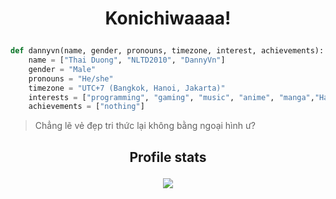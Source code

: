 
# <p align="center"> Konichiwaaaa! </p>

```python
def dannyvn(name, gender, pronouns, timezone, interest, achievements):
    name = ["Thai Duong", "NLTD2010", "DannyVn"]
    gender = "Male"
    pronouns = "He/she"
    timezone = "UTC+7 (Bangkok, Hanoi, Jakarta)"
    interests = ["programming", "gaming", "music", "anime", "manga","Hackintosh"]
    achievements = ["nothing"]
```
> Chẳng lẽ vẻ đẹp tri thức lại không bằng ngoại hình ư?
## <p align="center">Profile stats</p>

<div align="center">
    <img src="https://github-readme-stats.vercel.app/api?username=NLTD2010&show_icons=true&hide_border=true&bg_color=181825&text_color=cdd6f4&icon_color=f5c2e7&hide_title=true&include_all_commits=true&count_private=true&ring_color=f5c2e7&border_radius=8" style="margin-bottom: 20px;" />
</div>
